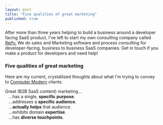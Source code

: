```yaml
---
layout: post
title: "Five qualities of great marketing"
published: true
---
```


<div id="cta">After more than three years helping to build a business around a developer facing SaaS product, I've left to start my own consulting company called <a href="http://reifyworks.com">Reify.</a> We do sales and Marketing software and process consulting for <span class="highlight">developer-facing, business to business SaaS companies</span>. Get in touch if you make a product for developers and need help!</div>

### Five qualities of great marketing

Here are my current, crystallized thoughts about what I'm trying to convey to <a href="http://computermodern.io">Computer Modern</a> clients.

Great (B2B SaaS content) marketing...<br/>
&nbsp;&nbsp;&nbsp;...has a single, **specific purpose**.<br/>
&nbsp;&nbsp;&nbsp;...addresses a **specific audience**.<br/>
&nbsp;&nbsp;&nbsp;...**actually helps** that audience.<br/>
&nbsp;&nbsp;&nbsp;...exhibits domain **expertise**.<br/>
&nbsp;&nbsp;&nbsp;...has **diverse touchpoints**.<br/>
